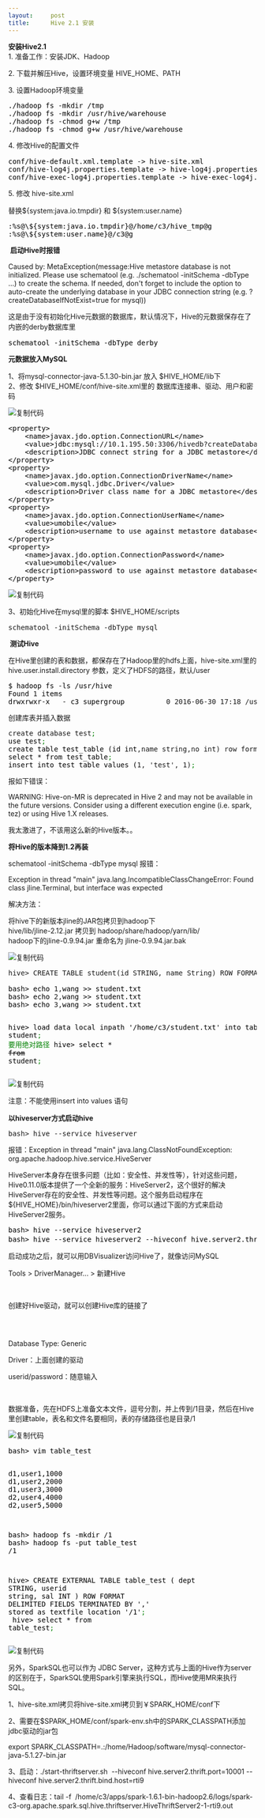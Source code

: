```yaml
---
layout:     post
title:      Hive 2.1 安装
---
```

<div id="article_content" class="article_content clearfix csdn-tracking-statistics" data-pid="blog" data-mod="popu_307" data-dsm="post">
								            <link rel="stylesheet" href="https://csdnimg.cn/release/phoenix/template/css/ck_htmledit_views-f76675cdea.css">
						<div class="htmledit_views" id="content_views">
                
<p><strong>安装Hive2.1</strong><br>
1. 准备工作：安装JDK、Hadoop</p>
<p>2. 下载并解压Hive，设置环境变量 HIVE_HOME、PATH</p>
<p>3. 设置Hadoop环境变量</p>
<div class="cnblogs_code">
<pre><span style="color:#000000;">./hadoop fs -mkdir /tmp
./hadoop fs -mkdir /usr/hive/warehouse
./hadoop fs -chmod g+w /tmp
./hadoop fs -chmod g+w /usr/hive/warehouse</span></pre>
</div>
<p><span style="line-height:1.5;">4. 修改Hive的配置文件</span></p>
<div class="cnblogs_code">
<pre><span style="color:#000000;">conf/hive-default.xml.template -&gt; hive-site.xml
conf/hive-log4j.properties.template -&gt; hive-log4j.properties
conf/hive-exec-log4j.properties.template -&gt; hive-exec-log4j.properties</span></pre>
</div>
<p><span style="line-height:1.5;">5. 修改 hive-site.xml</span></p>
<p>替换${system:java.io.tmpdir} 和 ${system:user.name}</p>
<div class="cnblogs_code">
<pre><span style="color:#000000;">:%s@\${system:java.io.tmpdir}@/home/c3/hive_tmp@g    
:%s@\${system:user.name}@/c3@g</span></pre>
</div>
<p> <strong><span style="line-height:1.5;">启动Hive时报错</span></strong></p>
<p>Caused by: MetaException(message:Hive metastore database is not initialized. Please use schematool (e.g. ./schematool -initSchema -dbType ...) to create the schema. If needed, don't forget to include the option to auto-create the underlying database in your
 JDBC connection string (e.g. ?createDatabaseIfNotExist=true for mysql))</p>
<p><span style="line-height:1.5;">这是由于没有初始化Hive元数据的数据库，默认情况下，Hive的元数据保存在了内嵌的derby数据库里</span></p>
<div class="cnblogs_code">
<pre><span style="color:#000000;">schematool -initSchema -dbType derby
</span></pre>
</div>
<p><strong><span style="line-height:1.5;">元数据放入MySQL</span></strong></p>
<p>1、将mysql-connector-java-5.1.30-bin.jar 放入 $HIVE_HOME/lib下<br>
2、修改 $HIVE_HOME/conf/hive-site.xml里的 数据库连接串、驱动、用户和密码</p>
<div class="cnblogs_code">
<div class="cnblogs_code_toolbar"><span class="cnblogs_code_copy"><a title="复制代码"><img src="http://common.cnblogs.com/images/copycode.gif" alt="复制代码"></a></span></div>
<pre><span style="color:#000000;">&lt;property&gt;
    &lt;name&gt;javax.jdo.option.ConnectionURL&lt;/name&gt;
    &lt;value&gt;jdbc:mysql://</span>10.1.195.50:3306/hivedb?createDatabaseIfNotExist=true&amp;amp<span style="color:#008000;">;</span><span style="color:#008000;">useUnicode=true&amp;amp;characterEncoding=UTF-8&lt;/value&gt;</span>
<span style="color:#000000;">    &lt;description&gt;JDBC connect string for a JDBC metastore&lt;/description&gt;
&lt;/property&gt;
&lt;property&gt;
    &lt;name&gt;javax.jdo.option.ConnectionDriverName&lt;/name&gt;
    &lt;value&gt;com.mysql.jdbc.Driver&lt;/value&gt;
    &lt;description&gt;Driver class name for a JDBC metastore&lt;/description&gt;
&lt;/property&gt;
&lt;property&gt;
    &lt;name&gt;javax.jdo.option.ConnectionUserName&lt;/name&gt;
    &lt;value&gt;umobile&lt;/value&gt;
    &lt;description&gt;username to use against metastore database&lt;/description&gt;
&lt;/property&gt;
&lt;property&gt;
    &lt;name&gt;javax.jdo.option.ConnectionPassword&lt;/name&gt;
    &lt;value&gt;umobile&lt;/value&gt;
    &lt;description&gt;password to use against metastore database&lt;/description&gt;
&lt;/property&gt;</span></pre>
<div class="cnblogs_code_toolbar"><span class="cnblogs_code_copy"><a title="复制代码"><img src="http://common.cnblogs.com/images/copycode.gif" alt="复制代码"></a></span></div>
</div>
<p><span style="line-height:1.5;">3、初始化Hive在mysql里的脚本 $HIVE_HOME/scripts</span></p>
<div class="cnblogs_code">
<pre>schematool -initSchema -dbType mysql</pre>
</div>
<p><strong> 测试Hive</strong></p>
<p>在Hive里创建的表和数据，都保存在了Hadoop里的hdfs上面，hive-site.xml里的 hive.user.install.directory 参数，定义了HDFS的路径，默认/user</p>
<div class="cnblogs_code">
<pre><span style="color:#000000;">$ hadoop fs -ls /usr/hive
Found </span>1<span style="color:#000000;"> items
drwxrwxr-x   - c3 supergroup          </span>0 2016-06-30 17:18 /usr/hive/warehouse</pre>
</div>
<p>创建库表并插入数据</p>
<div class="cnblogs_code">
<pre>create database test<span style="color:#008000;">;
</span><span style="color:#000000;">use test</span><span style="color:#008000;">;
</span><span style="color:#000000;">create table test_table (id int</span>,name string,no int) row format delimited fields terminated by ',<span style="color:#000000;">' stored as textfile
select * from test_table</span><span style="color:#008000;">;
</span><span style="color:#000000;">insert into test_table values (</span>1, 'test', 1)<span style="color:#008000;">;</span></pre>
</div>
<p>报如下错误：</p>
<p>WARNING: Hive-on-MR is deprecated in Hive 2 and may not be available in the future versions. Consider using a different execution engine (i.e. spark, tez) or using Hive 1.X releases.</p>
<p>我太激进了，不该用这么新的Hive版本。。</p>
<p><strong>将Hive的版本降到1.2再装</strong></p>
<p>schematool -initSchema -dbType mysql 报错：</p>
<p>Exception in thread "main" java.lang.IncompatibleClassChangeError: Found class jline.Terminal, but interface was expected</p>
<p>解决方法：</p>
<p>将hive下的新版本jline的JAR包拷贝到hadoop下<br>
hive/lib/jline-2.12.jar 拷贝到 hadoop/share/hadoop/yarn/lib/<br>
hadoop下的jline-0.9.94.jar 重命名为 jline-0.9.94.jar.bak</p>
<div class="cnblogs_code">
<div class="cnblogs_code_toolbar"><span class="cnblogs_code_copy"><a title="复制代码"><img src="http://common.cnblogs.com/images/copycode.gif" alt="复制代码"></a></span></div>
<pre>hive&gt; CREATE TABLE student(id STRING, name String) ROW FORMAT DELIMITED FIELDS TERMINATED BY ',' STORED AS TEXTFILE<span style="color:#008000;">;
</span><span style="color:#000000;">
bash&gt; echo </span>1,<span style="color:#000000;">wang &gt;&gt; student.txt
bash&gt; echo </span>2,<span style="color:#000000;">wang &gt;&gt; student.txt
bash&gt; echo </span>3,<span style="color:#000000;">wang &gt;&gt; student.txt

hive&gt; load data local inpath '/home/c3/student.txt' into table student</span><span style="color:#008000;">;</span><span style="color:#008000;"> 要用绝对路径</span>
hive&gt; select * <span style="text-decoration:line-through;">from</span> student<span style="color:#008000;">;</span></pre>
<div class="cnblogs_code_toolbar"><span class="cnblogs_code_copy"><a title="复制代码"><img src="http://common.cnblogs.com/images/copycode.gif" alt="复制代码"></a></span></div>
</div>
<p><span style="line-height:1.5;">注意：不能使用insert into values 语句</span></p>
<p><strong>以hiveserver方式启动hive</strong></p>
<div class="cnblogs_code">
<pre>bash&gt; hive --service hiveserver</pre>
</div>
<p>报错：Exception in thread "main" java.lang.ClassNotFoundException: org.apache.hadoop.hive.service.HiveServer</p>
<p>HiveServer本身存在很多问题（比如：安全性、并发性等），针对这些问题，Hive0.11.0版本提供了一个全新的服务：HiveServer2，这个很好的解决HiveServer存在的安全性、并发性等问题。这个服务启动程序在${HIVE_HOME}/bin/hiveserver2里面，你可以通过下面的方式来启动HiveServer2服务。</p>
<div class="cnblogs_code">
<pre><span style="color:#000000;">bash&gt; hive --service hiveserver2
bash&gt; hive --service hiveserver2 --hiveconf hive.server2.thrift.port=10001</span> #指定端口</pre>
</div>
<p><span style="line-height:1.5;">启动成功之后，就可以用DBVisualizer访问Hive了，就像访问MySQL</span></p>
<p>Tools &gt; DriverManager... &gt; 新建Hive</p>
<p> <img src="http://images2015.cnblogs.com/blog/955497/201607/955497-20160702173739968-1796972695.png" alt=""></p>
<p>创建好Hive驱动，就可以创建Hive库的链接了</p>
<p><img src="http://images2015.cnblogs.com/blog/955497/201607/955497-20160702174224562-557130413.png" alt=""></p>
<p> </p>
<p>Database Type: Generic</p>
<p>Driver：上面创建的驱动</p>
<p>userid/password：随意输入</p>
<p> </p>
<p>数据准备，先在HDFS上准备文本文件，逗号分割，并上传到/1目录，然后在Hive里创建table，表名和文件名要相同，表的存储路径也是目录/1</p>
<div class="cnblogs_code">
<div class="cnblogs_code_toolbar"><span class="cnblogs_code_copy"><a title="复制代码"><img src="http://common.cnblogs.com/images/copycode.gif" alt="复制代码"></a></span></div>
<pre><span style="color:#000000;">bash&gt; vim table_test

d1</span>,user1,1000<span style="color:#000000;">
d1</span>,user2,2000<span style="color:#000000;">
d1</span>,user3,3000<span style="color:#000000;">
d2</span>,user4,4000<span style="color:#000000;">
d2</span>,user5,5000<span style="color:#000000;">

bash&gt; hadoop fs -mkdir /</span>1<span style="color:#000000;">
bash&gt; hadoop fs -put table_test /</span>1<span style="color:#000000;">

hive&gt; CREATE EXTERNAL TABLE table_test (
dept STRING</span>,<span style="color:#000000;">
userid string</span>,<span style="color:#000000;">
sal INT
) ROW FORMAT DELIMITED 
FIELDS TERMINATED BY '</span>,<span style="color:#000000;">' 
stored as textfile location '/</span>1'<span style="color:#008000;">;
</span><span style="color:#000000;">
hive&gt; select * from table_test</span><span style="color:#008000;">;</span></pre>
<div class="cnblogs_code_toolbar"><span class="cnblogs_code_copy"><a title="复制代码"><img src="http://common.cnblogs.com/images/copycode.gif" alt="复制代码"></a></span></div>
</div>
<p>另外，SparkSQL也可以作为 JDBC Server，这种方式与上面的Hive作为server的区别在于，SparkSQL使用Spark引擎来执行SQL，而Hive使用MR来执行SQL。</p>
<p>1、hive-site.xml拷贝将hive-site.xml拷贝到￥SPARK_HOME/conf下</p>
<p>2、需要在$SPARK_HOME/conf/spark-env.sh中的SPARK_CLASSPATH添加jdbc驱动的jar包</p>
<p>export SPARK_CLASSPATH=.:/home/Hadoop/software/mysql-connector-java-5.1.27-bin.jar</p>
<p>3、启动：./start-thriftserver.sh  --hiveconf hive.server2.thrift.port=10001 --hiveconf hive.server2.thrift.bind.host=rti9</p>
<p>4、查看日志：tail -f  /home/c3/apps/spark-1.6.1-bin-hadoop2.6/logs/spark-c3-org.apache.spark.sql.hive.thriftserver.HiveThriftServer2-1-rti9.out</p>
            </div>
                </div>